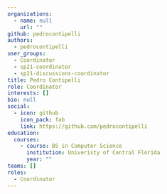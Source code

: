 ```yaml
---
organizations:
  - name: null
    url: ""
github: pedrocontipelli
authors:
  - pedrocontipelli
user_groups:
  - Coordinator
  - sp21-coordinator
  - sp21-discussions-coordinator
title: Pedro Contipelli
role: Coordinator
interests: []
bio: null
social:
  - icon: github
    icon_pack: fab
    link: https://github.com/pedrocontipelli
education:
  courses:
    - course: BS in Computer Science
      institution: Univeristy of Central Florida
      year: ""
teams: []
roles:
  - Coordinator
---
```

